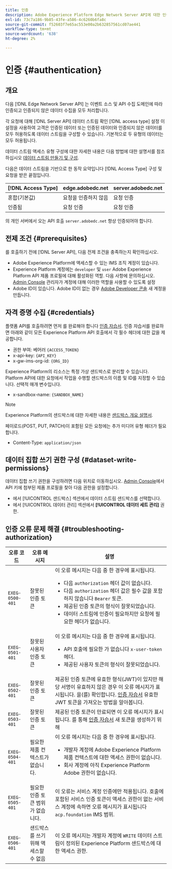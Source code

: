 ```yaml
---
title: 인증
description: Adobe Experience Platform Edge Network Server API에 대한 인증을 구성하는 방법을 알아봅니다.
exl-id: 73c7a186-9b85-43fe-a586-4c6260b6fa8c
source-git-commit: f52603f7e65ac553e00a2b632857561cd07ae441
workflow-type: tm+mt
source-wordcount: '638'
ht-degree: 2%

---
```


# 인증 {#authentication}

## 개요

다음 [!DNL Edge Network Server API] 는 이벤트 소스 및 API 수집 도메인에 따라 인증되고 인증되지 않은 데이터 수집을 모두 처리합니다.

각 요청에 대해 [!DNL Server API] 데이터 스트림 확인 [!DNL access type] 설정 이 설정을 사용하여 고객은 인증된 데이터 또는 인증된 데이터와 인증되지 않은 데이터를 모두 허용하도록 데이터 스트림을 구성할 수 있습니다. 기본적으로 두 유형의 데이터는 모두 허용됩니다.

데이터 스트림 액세스 유형 구성에 대한 자세한 내용은 다음 방법에 대한 설명서를 참조하십시오 [데이터 스트림 만들기 및 구성](../edge/datastreams/overview.md#create).

다음은 데이터 스트림을 기반으로 한 동작 요약입니다 [!DNL Access Type] 구성 및 요청을 받은 끝점입니다.

| [!DNL Access Type] | edge.adobedc.net | server.adobedc.net |
|-----------------|-------------------------------|-----------------------|
| 혼합(기본값) | 요청을 인증하지 않음 | 요청 인증 |
| 인증됨 | 요청 인증 | 요청 인증 |

의 개인 서버에서 오는 API 호출 `server.adobedc.net` 항상 인증되어야 합니다.

## 전제 조건 {#prerequisites}

를 호출하기 전에 [!DNL Server API], 다음 전제 조건을 충족하는지 확인하십시오.

* Adobe Experience Platform에 액세스할 수 있는 IMS 조직 계정이 있습니다.
* Experience Platform 계정에는 `developer` 및 `user` Adobe Experience Platform API 제품 프로필에 대해 활성화된 역할. 다음 사항에 문의하십시오. [Admin Console](../access-control/home.md) 관리자가 계정에 대해 이러한 역할을 사용할 수 있도록 설정
* Adobe ID이 있습니다. Adobe ID이 없는 경우 [Adobe Developer 콘솔](https://developer.adobe.com/console) 새 계정을 만듭니다.

## 자격 증명 수집 {#credentials}

플랫폼 API를 호출하려면 먼저 를 완료해야 합니다 [인증 자습서](../landing/api-authentication.md). 인증 자습서를 완료하면 아래와 같이 모든 Experience Platform API 호출에서 각 필수 헤더에 대한 값을 제공합니다.

* 권한 부여: 베어러 `{ACCESS_TOKEN}`
* x-api-key: `{API_KEY}`
* x-gw-ims-org-id: `{ORG_ID}`

Experience Platform의 리소스는 특정 가상 샌드박스로 분리할 수 있습니다. Platform API에 대한 요청에서 작업을 수행할 샌드박스의 이름 및 ID를 지정할 수 있습니다. 선택적 매개 변수입니다.

* x-sandbox-name: `{SANDBOX_NAME}`

>[!NOTE]
>
>Experience Platform의 샌드박스에 대한 자세한 내용은 [샌드박스 개요 설명서](../sandboxes/home.md).

페이로드(POST, PUT, PATCH)이 포함된 모든 요청에는 추가 미디어 유형 헤더가 필요합니다.

* Content-Type: `application/json`

## 데이터 집합 쓰기 권한 구성 {#dataset-write-permissions}

데이터 집합 쓰기 권한을 구성하려면 다음 위치로 이동하십시오. [Admin Console](https://adminconsole.adobe.com)에서 API 키에 첨부된 제품 프로필을 찾아 다음 권한을 설정합니다.

* 에서 [!UICONTROL 샌드박스] 섹션에서 데이터 스트림 샌드박스를 선택합니다.
* 에서 [!UICONTROL 데이터 관리] 섹션에서 **[!UICONTROL 데이터 세트 관리]** 권한.

## 인증 오류 문제 해결 {#troubleshooting-authorization}

| 오류 코드 | 오류 메시지 | 설명 |
| --- | --- | --- |
| `EXEG-0500-401` | 잘못된 인증 토큰 | 이 오류 메시지는 다음 중 한 경우에 표시됩니다.  <ul><li>다음 `authorization` 헤더 값이 없습니다.</li><li>다음 `authorization` 헤더 값은 필수 값을 포함하지 않습니다 `Bearer` 토큰.</li><li>제공된 인증 토큰의 형식이 잘못되었습니다.</li><li>데이터 스트림에 인증이 필요하지만 요청에 필요한 헤더가 없습니다.</li></ul> |
| `EXEG-0501-401` | 잘못된 사용자 인증 토큰 | 이 오류 메시지는 다음 중 한 경우에 표시됩니다. <ul><li>API 호출에 필요한 가 없습니다 `x-user-token` 헤더.</li><li>제공된 사용자 토큰의 형식이 잘못되었습니다.</li></ul> |
| `EXEG-0502-401` | 잘못된 인증 토큰 | 제공된 인증 토큰에 유효한 형식(JWT)이 있지만 해당 서명이 유효하지 않은 경우 이 오류 메시지가 표시됩니다. 을(를) 확인합니다. [인증 자습서](../landing/api-authentication.md) 유효한 JWT 토큰을 가져오는 방법을 알아봅니다. |
| `EXEG-0503-401` | 잘못된 인증 토큰 | 제공된 인증 토큰이 만료되면 이 오류 메시지가 표시됩니다. 를 통해 [인증 자습서](../landing/api-authentication.md) 새 토큰을 생성하기 위해 |
| `EXEG-0504-401` | 필요한 제품 컨텍스트가 없습니다. | 이 오류 메시지는 다음 중 한 경우에 표시됩니다.  <ul><li>개발자 계정에 Adobe Experience Platform 제품 컨텍스트에 대한 액세스 권한이 없습니다.</li><li>회사 계정에 아직 Experience Platform Adobe 권한이 없습니다.</li></ul> |
| `EXEG-0505-401` | 필요한 인증 토큰 범위가 없습니다. | 이 오류는 서비스 계정 인증에만 적용됩니다. 호출에 포함된 서비스 인증 토큰이 액세스 권한이 없는 서비스 계정에 속하면 오류 메시지가 표시됩니다 `acp.foundation` IMS 범위. |
| `EXEG-0506-401` | 샌드박스를 쓰기 위해 액세스할 수 없음 | 이 오류 메시지는 개발자 계정에 `WRITE` 데이터 스트림이 정의된 Experience Platform 샌드박스에 대한 액세스 권한. |
